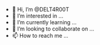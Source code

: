 - 👋 Hi, I’m @DELT4R00T
- 👀 I’m interested in ...
- 🌱 I’m currently learning ...
- 💞️ I’m looking to collaborate on ...
- 📫 How to reach me ...

<!---
DELT4R00T/DELT4R00T is a ✨ special ✨ repository because its `README.md` (this file) appears on your GitHub profile.
You can click the Preview link to take a look at your changes.
--->
